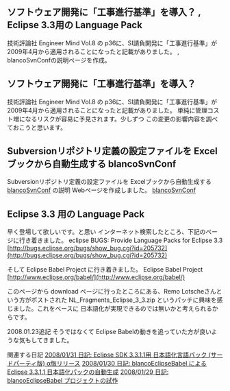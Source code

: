 ## ソフトウェア開発に「工事進行基準」を導入？ , Eclipse 3.3用の Language Pack

技術評論社 Engineer Mind Vol.8 の p36に、SI請負開発に「工事進行基準」が 2009年4月から適用されることになったと記載がありました。 , blancoSvnConfの説明ページを作成。






## ソフトウェア開発に「工事進行基準」を導入？


技術評論社 Engineer Mind Vol.8 の p36に、SI請負開発に「工事進行基準」が 2009年4月から適用されることになったと記載がありました。
単純に管理コスト増になるリスクが容易に予見されます。少しずつ この変更の影響内容を調べておこうと思います。

## Subversionリポジトリ定義の設定ファイルを Excelブックから自動生成する blancoSvnConf


Subversionリポジトリ定義の設定ファイルを Excelブックから自動生成する [blancoSvnConf](http://www.igapyon.jp/blanco/blancosvnconf.html)
の説明 Webページを作成しました。
[blancoSvnConf](http://www.igapyon.jp/blanco/blancosvnconf.html)


## Eclipse 3.3 用の Language Pack


早く登場して欲しいです。と思い インターネット検索したところ、下記のページに行き着きました。
eclipse BUGS: Provide Language Packs for Eclipse 3.3
  [http://bugs.eclipse.org/bugs/show_bug.cgi?id=205732](http://bugs.eclipse.org/bugs/show_bug.cgi?id=205732)


そして Eclipse Babel Project に行き着きました。
Eclipse Babel Project
  [http://www.eclipse.org/babel/](http://www.eclipse.org/babel/)


このページから download ページに行ったところにある、Remo Lotscheさんという方がポストされた NL_Fragments_Eclipse_3_3.zip
というパッチに興味を感じました。これをベースに 日本語化が実現できるのでは無いかと考えられるからです。

2008.01.23追記 そうではなくて Eclipse Babelの動きを追っていた方が良いような気もしてきました。

関連する日記
[2008/01/31 日記: Eclipse SDK 3.3.1.1用 日本語化言語パック (サードパーティ版) α版リリース](ig080131.html)
  [2008/01/30 日記: blancoEclipseBabel による Eclipse 3.3.1.1 日本語化パックの自動生成](ig080130.html)
  [2008/01/29 日記: blancoEclipseBabel プロジェクトの試作](ig080129.html)